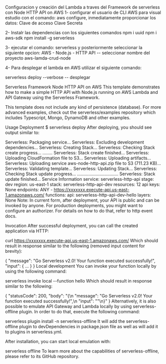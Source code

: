 Configuracion y creación del Lambda a traves del Framework de serverless con Node HTTP API on AWS
1- configurar el usuario de CLI AWS para visual estudio con el comando: aws configure, inmediatamente proporcionar los datos: Clave de acceso Clave Secreta

2- Instalr las dependencias con los siguientes comandos npm i uuid npm i aws-sdk npm install -g serverless

3- ejecutar el comando: serverless y posteriormente seleccionar la siguiente opcion: AWS - Node.js - HTTP API -- seleccionar nombre del proyecto aws-lamda-crud-node

4- Para desplegar el lambda en AWS utilizar el siguiente comando:

serverless deploy --verbose -- desplegar

Serverless Framework Node HTTP API on AWS
This template demonstrates how to make a simple HTTP API with Node.js running on AWS Lambda and API Gateway using the Serverless Framework.

This template does not include any kind of persistence (database). For more advanced examples, check out the serverless/examples repository which includes Typescript, Mongo, DynamoDB and other examples.

Usage
Deployment
$ serverless deploy
After deploying, you should see output similar to:

Serverless: Packaging service...
Serverless: Excluding development dependencies...
Serverless: Creating Stack...
Serverless: Checking Stack create progress...
........
Serverless: Stack create finished...
Serverless: Uploading CloudFormation file to S3...
Serverless: Uploading artifacts...
Serverless: Uploading service aws-node-http-api.zip file to S3 (711.23 KB)...
Serverless: Validating template...
Serverless: Updating Stack...
Serverless: Checking Stack update progress...
.................................
Serverless: Stack update finished...
Service Information
service: serverless-http-api
stage: dev
region: us-east-1
stack: serverless-http-api-dev
resources: 12
api keys:
  None
endpoints:
  ANY - https://xxxxxxx.execute-api.us-east-1.amazonaws.com/
functions:
  api: serverless-http-api-dev-hello
layers:
  None
Note: In current form, after deployment, your API is public and can be invoked by anyone. For production deployments, you might want to configure an authorizer. For details on how to do that, refer to http event docs.

Invocation
After successful deployment, you can call the created application via HTTP:

curl https://xxxxxxx.execute-api.us-east-1.amazonaws.com/
Which should result in response similar to the following (removed input content for brevity):

{
  "message": "Go Serverless v2.0! Your function executed successfully!",
  "input": {
    ...
  }
}
Local development
You can invoke your function locally by using the following command:

serverless invoke local --function hello
Which should result in response similar to the following:

{
  "statusCode": 200,
  "body": "{\n  \"message\": \"Go Serverless v2.0! Your function executed successfully!\",\n  \"input\": \"\"\n}"
}
Alternatively, it is also possible to emulate API Gateway and Lambda locally by using serverless-offline plugin. In order to do that, execute the following command:

serverless plugin install -n serverless-offline
It will add the serverless-offline plugin to devDependencies in package.json file as well as will add it to plugins in serverless.yml.

After installation, you can start local emulation with:

serverless offline
To learn more about the capabilities of serverless-offline, please refer to its GitHub repository.
